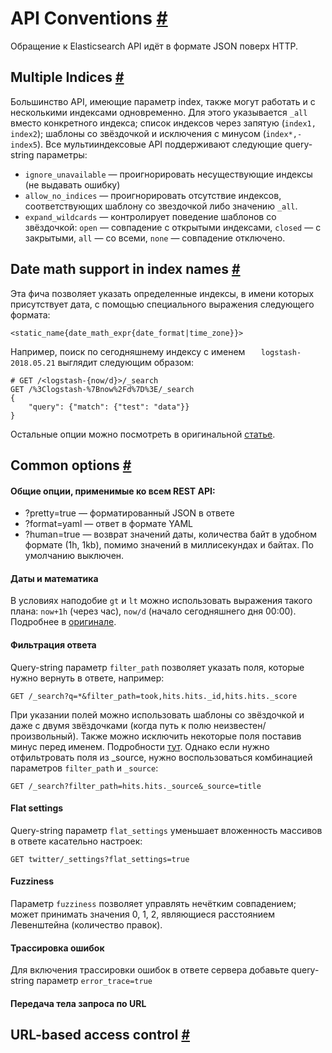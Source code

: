 # API Conventions [#](https://www.elastic.co/guide/en/elasticsearch/reference/current/api-conventions.html#api-conventions)
Обращение к Elasticsearch API идёт в формате JSON поверх HTTP.    
## Multiple Indices [#](https://www.elastic.co/guide/en/elasticsearch/reference/current/multi-index.html#multi-index)
Большинство API, имеющие параметр index, также могут работать и с несколькими индексами одновременно. Для этого указывается `_all` вместо конкретного индекса; список индексов через запятую (`index1, index2`); шаблоны со звёздочкой и исключения с минусом (`index*,-index5`). 
Все мультииндексовые API поддерживают следующие query-string параметры:
- `ignore_unavailable` — проигнорировать несуществующие индексы (не выдавать ошибку)
- `allow_no_indices` — проигнорировать отсутствие индексов, соответствующих шаблону со звездочкой либо значению `_all`.
- `expand_wildcards` — контролирует поведение шаблонов со звёздочкой: `open` — совпадение с открытыми индексами, `closed` — с закрытыми, `all` — со всеми, `none` — совпадение отключено.

## Date math support in index names [#](https://www.elastic.co/guide/en/elasticsearch/reference/current/date-math-index-names.html#date-math-index-names)
Эта фича позволяет указать определенные индексы, в имени которых присутствует дата, с помощью специального выражения следующего формата:

    <static_name{date_math_expr{date_format|time_zone}}>

 Например, поиск по сегодняшнему индексу с именем `  
logstash-2018.05.21` выглядит следующим образом:
 

    # GET /<logstash-{now/d}>/_search
	GET /%3Clogstash-%7Bnow%2Fd%7D%3E/_search 
	{  
		"query": {"match": {"test": "data"}}  
	}
Остальные опции можно посмотреть в оригинальной [статье](https://www.elastic.co/guide/en/elasticsearch/reference/current/date-math-index-names.html#date-math-index-names). 

## Common options [#](https://www.elastic.co/guide/en/elasticsearch/reference/current/common-options.html#common-options)
#### Общие опции, применимые ко всем REST API:
- ?pretty=true — форматированный JSON в ответе
- ?format=yaml — ответ в формате YAML
- ?human=true — возврат значений даты, количества байт в удобном формате (1h, 1kb), помимо значений в миллисекундах и байтах. По умолчанию выключен. 
#### Даты и математика
В условиях наподобие `gt` и `lt` можно использовать выражения такого плана: `now+1h` (через час), `now/d` (начало сегодняшнего дня 00:00). Подробнее в [оригинале](https://www.elastic.co/guide/en/elasticsearch/reference/current/common-options.html#date-math).  
#### Фильтрация ответа
Query-string параметр `filter_path` позволяет указать поля, которые нужно вернуть в ответе, например:

    GET /_search?q=*&filter_path=took,hits.hits._id,hits.hits._score
При указании полей можно использовать шаблоны со звёздочкой и даже с двумя звёздочками (когда путь к полю неизвестен/произвольный). Также можно исключить некоторые поля поставив минус перед именем. Подробности [тут](https://www.elastic.co/guide/en/elasticsearch/reference/current/common-options.html#common-options-response-filtering). 
Однако если нужно отфильтровать поля из _source, нужно воспользоваться комбинацией параметров `filter_path` и `_source`:

    GET /_search?filter_path=hits.hits._source&_source=title

#### Flat settings
Query-string параметр `flat_settings` уменьшает вложенность массивов в ответе касательно настроек:

    GET twitter/_settings?flat_settings=true

#### Fuzziness 
Параметр `fuzziness` позволяет управлять нечётким совпадением; может принимать значения 0, 1, 2, являющиеся расстоянием Левенштейна (количество правок). 
#### Трассировка ошибок
Для включения трассировки ошибок в ответе сервера добавьте query-string параметр `error_trace=true`
#### Передача тела запроса по URL


## URL-based access control [#](https://www.elastic.co/guide/en/elasticsearch/reference/current/url-access-control.html#url-access-control)
<!--stackedit_data:
eyJoaXN0b3J5IjpbMTk1MTU0NTYxNiwxMjA2MzM2NDQzLDExMj
E2Mzg2ODIsLTI0MTkyODM1MCwzMDgxNTYwMTIsMTM2MTE1MjQw
NywtMTIxMDQ2MTEyNCwtNzM1MTAzNTM1LC0xOTQ3ODk4MTYwLC
0yMDgyNjc5MzAyXX0=
-->